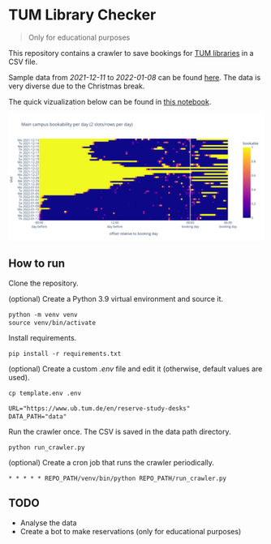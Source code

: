# TUM Library Checker

> Only for educational purposes

This repository contains a crawler to save bookings for [TUM libraries](https://www.ub.tum.de/en/reserve-study-desks) in a CSV file.

Sample data from *2021-12-11* to *2022-01-08* can be found [here](./sample_data). The data is very diverse due to the Christmas break.

The quick vizualization below can be found in [this notebook](./analysis.ipynb).

![plot](./analysis.svg)


## How to run

Clone the repository.

(optional) Create a Python 3.9 virtual environment and source it.
```
python -m venv venv
source venv/bin/activate
```

Install requirements.
```
pip install -r requirements.txt
```

(optional) 
Create a custom *.env* file and edit it (otherwise, default values are used).
```
cp template.env .env
```
```
URL="https://www.ub.tum.de/en/reserve-study-desks"
DATA_PATH="data"
```

Run the crawler once. The CSV is saved in the data path directory.
```
python run_crawler.py
```

(optional) Create a cron job that runs the crawler periodically.
```
* * * * * REPO_PATH/venv/bin/python REPO_PATH/run_crawler.py
```


## TODO

- Analyse the data
- Create a bot to make reservations (only for educational purposes)

